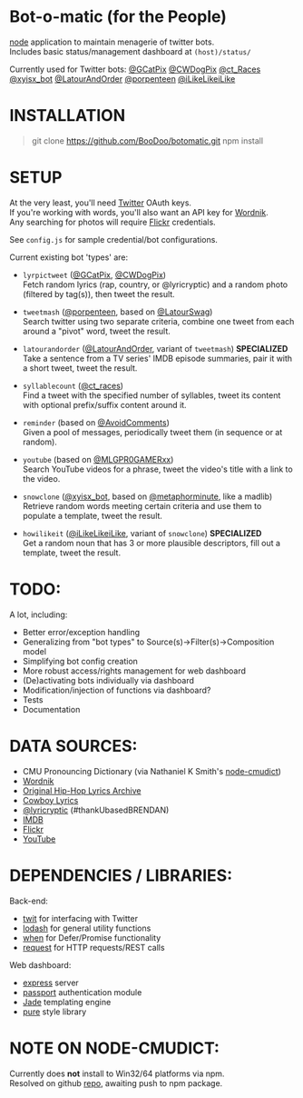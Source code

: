 Bot-o-matic (for the People)
=================

[node](http://nodejs.org) application to maintain menagerie of twitter bots.  
Includes basic status/management dashboard at `(host)/status/`

Currently used for Twitter bots:
[@GCatPix](http://twitter.com/gcatpix)
[@CWDogPix](http://twitter.com/cwdogpix)
[@ct_Races](http://twitter.com/ct_races)
[@xyisx_bot](http://twitter.com/xyisx_bot)
[@LatourAndOrder](http://twitter.com/latourandorder)
[@porpenteen](http://twitter.com/porpenteen)
[@iLikeLikeiLike](http://twitter.com/ilikelikeilike)

INSTALLATION
=================
> git clone https://github.com/BooDoo/botomatic.git
> npm install

SETUP
=================
At the very least, you'll need [Twitter](http://developer.twitter.com) OAuth keys.  
If you're working with words, you'll also want an API key for [Wordnik](http://developer.wordnik.com).  
Any searching for photos will require [Flickr](http://developer.flickr.com) credentials.

See `config.js` for sample credential/bot configurations.

Current existing bot 'types' are:
 - `lyrpictweet` ([@GCatPix](http://twitter.com/gcatpix), [@CWDogPix](http://twitter.com/cwdogpix))  
    Fetch random lyrics (rap, country, or @lyricryptic) and a random photo (filtered by tag(s)), then tweet the result.  

 - `tweetmash` ([@porpenteen](http://twitter.com/porpenteen), based on [@LatourSwag](http://twitter.com/latourswag))  
    Search twitter using two separate criteria, combine one tweet from each around a "pivot" word, tweet the result.  

 - `latourandorder` ([@LatourAndOrder](http://twitter.com/latourandorder), variant of `tweetmash`) **SPECIALIZED**  
    Take a sentence from a TV series' IMDB episode summaries, pair it with a short tweet, tweet the result.  

 - `syllablecount` ([@ct_races](http://twitter.com/ct_races))  
    Find a tweet with the specified number of syllables, tweet its content with optional prefix/suffix content around it.  

 - `reminder` (based on [@AvoidComments](http://twitter.com/AvoidComments))  
    Given a pool of messages, periodically tweet them (in sequence or at random).  

 - `youtube` (based on [@MLGPR0GAMERxx](http://twitter.com/mlgpr0gamerxx))  
    Search YouTube videos for a phrase, tweet the video's title with a link to the video.  

 - `snowclone` ([@xyisx_bot](http://twitter.com/xyisx_bot), based on [@metaphorminute](http://twitter.com/metaphorminute), like a madlib)  
    Retrieve random words meeting certain criteria and use them to populate a template, tweet the result.  

 - `howilikeit` ([@iLikeLikeiLike](http://twitter.com/ilikelikeilike), variant of `snowclone`) **SPECIALIZED**  
    Get a random noun that has 3 or more plausible descriptors, fill out a template, tweet the result.

TODO:
=================
A lot, including:
 * Better error/exception handling
 * Generalizing from "bot types" to Source(s)->Filter(s)->Composition model
 * Simplifying bot config creation
 * More robust access/rights management for web dashboard
 * (De)activating bots individually via dashboard
 * Modification/injection of functions via dashboard?
 * Tests
 * Documentation

DATA SOURCES:
=================
 - CMU Pronouncing Dictionary (via Nathaniel K Smith's [node-cmudict](https://github.com/nathanielksmith/node-cmudict))
 - [Wordnik](http://wordnik.com)
 - [Original Hip-Hop Lyrics Archive](http://ohhla.com)
 - [Cowboy Lyrics](http://cowboylyrics.com)
 - [@lyricryptic](http://twitter.com/lyricryptic) (#thankUbasedBRENDAN)
 - [IMDB](http://imdb.com)
 - [Flickr](http://flickr.com)
 - [YouTube](http://youtube.com)

DEPENDENCIES / LIBRARIES:
=================
Back-end:
 - [twit](http://github.com/ttezel/twit) for interfacing with Twitter
 - [lodash](http://lodash.com) for general utility functions
 - [when](https://github.com/cujojs/when) for Defer/Promise functionality
 - [request](http://github.com/mikeal/request) for HTTP requests/REST calls

Web dashboard:
 - [express](http://github.com/visionmedia/express) server
 - [passport](http://github.com/jaredhanson/passport) authentication module
 - [Jade](http://github.com/visionmedia/jade) templating engine
 - [pure](http://pure.io) style library

NOTE ON NODE-CMUDICT:
=================
Currently does **not** install to Win32/64 platforms via npm.  
Resolved on github [repo](https://github.com/nathanielksmith/node-cmudict), awaiting push to npm package.
